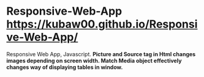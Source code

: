# Responsive-Web-App https://kubaw00.github.io/Responsive-Web-App/
Responsive Web App, Javascript.
**Picture and Source tag in Html changes images depending on screen width.
Match Media object effectively changes way of displaying tables in window.**
